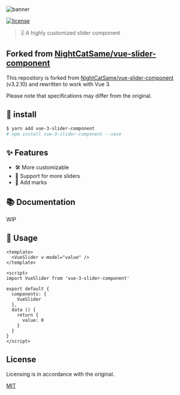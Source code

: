 ![banner](https://github.com/s-sasaki-0529/vue-slider-component/blob/master/.github/banner.jpg?raw=true)

[![license](https://img.shields.io/npm/l/express.svg)]()

> 🎚 A highly customized slider component

## Forked from [NightCatSame/vue-slider-component](https://github.com/NightCatSama/vue-slider-component)

This repository is forked from [NightCatSame/vue-slider-component](https://github.com/NightCatSama/vue-slider-component) (v3.2.10) and rewritten to work with Vue 3.

Please note that specifications may differ from the original.

## 🎯 install

```bash
$ yarn add vue-3-slider-component
# npm install vue-3-slider-component --save
```

## ✨ Features

- 🛠️ More customizable
- 🐳 Support for more sliders
- 📌 Add marks

## 📚 Documentation

WIP

## 🚀 Usage

```vue
<template>
  <VueSlider v-model="value" />
</template>

<script>
import VueSlider from 'vue-3-slider-component'

export default {
  components: {
    VueSlider
  },
  data () {
    return {
      value: 0
    }
  }
}
</script>
```

## License

Licensing is in accordance with the original.

[MIT](https://github.com/NightCatSama/vue-slider-component/blob/master/LICENSE)
